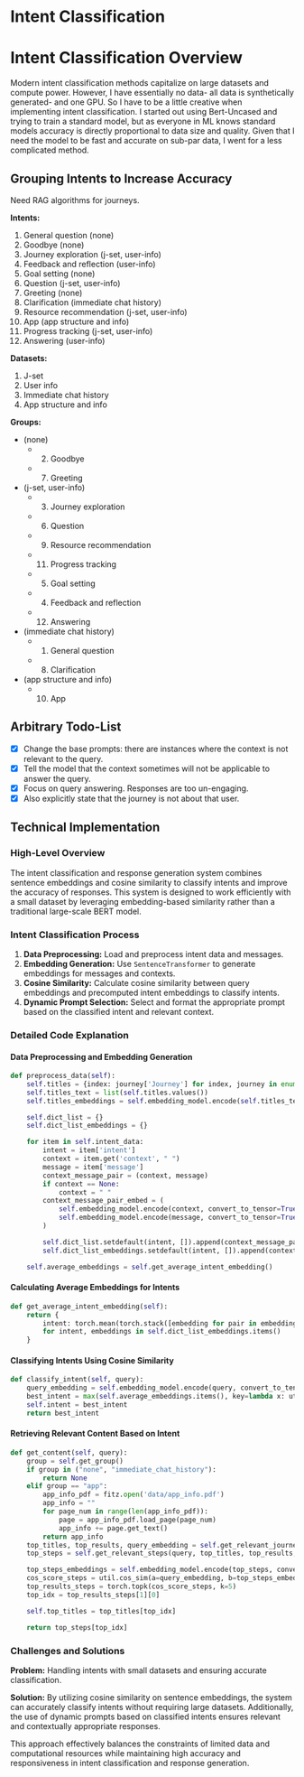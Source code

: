# Intent Classification

# Intent Classification Overview

Modern intent classification methods capitalize on large datasets and compute power. However, I have essentially no data- all data is synthetically generated- and one GPU. So I have to be a little creative when implementing intent classification. I started out using Bert-Uncased and trying to train a standard model, but as everyone in ML knows standard models accuracy is directly proportional to data size and quality. Given that I need the model to be fast and accurate on sub-par data, I went for a less complicated method.

## Grouping Intents to Increase Accuracy

Need RAG algorithms for journeys.

**Intents:**
1. General question (none)
2. Goodbye (none)
3. Journey exploration (j-set, user-info)
4. Feedback and reflection (user-info)
5. Goal setting (none)
6. Question (j-set, user-info)
7. Greeting (none)
8. Clarification (immediate chat history)
9. Resource recommendation (j-set, user-info)
10. App (app structure and info)
11. Progress tracking (j-set, user-info)
12. Answering (user-info)

**Datasets:**
1. J-set
2. User info
3. Immediate chat history
4. App structure and info

**Groups:**
- (none)
  - 2. Goodbye
  - 7. Greeting
- (j-set, user-info)
  - 3. Journey exploration
  - 6. Question
  - 9. Resource recommendation
  - 11. Progress tracking
  - 5. Goal setting
  - 4. Feedback and reflection
  - 12. Answering
- (immediate chat history)
  - 1. General question
  - 8. Clarification
- (app structure and info)
  - 10. App

## Arbitrary Todo-List

- [x] Change the base prompts: there are instances where the context is not relevant to the query.
- [x] Tell the model that the context sometimes will not be applicable to answer the query.
- [x] Focus on query answering. Responses are too un-engaging.
- [x] Also explicitly state that the journey is not about that user.

## Technical Implementation

### High-Level Overview

The intent classification and response generation system combines sentence embeddings and cosine similarity to classify intents and improve the accuracy of responses. This system is designed to work efficiently with a small dataset by leveraging embedding-based similarity rather than a traditional large-scale BERT model. 

### Intent Classification Process

1. **Data Preprocessing:** Load and preprocess intent data and messages.
2. **Embedding Generation:** Use `SentenceTransformer` to generate embeddings for messages and contexts.
3. **Cosine Similarity:** Calculate cosine similarity between query embeddings and precomputed intent embeddings to classify intents.
4. **Dynamic Prompt Selection:** Select and format the appropriate prompt based on the classified intent and relevant context.

### Detailed Code Explanation

#### Data Preprocessing and Embedding Generation

``` python
def preprocess_data(self):
    self.titles = {index: journey['Journey'] for index, journey in enumerate(self.data['journeys'])}
    self.titles_text = list(self.titles.values())
    self.titles_embeddings = self.embedding_model.encode(self.titles_text, convert_to_tensor=True).to("cuda")

    self.dict_list = {}
    self.dict_list_embeddings = {}

    for item in self.intent_data:
        intent = item['intent']
        context = item.get('context', " ")
        message = item['message']
        context_message_pair = (context, message)
        if context == None:
            context = " "
        context_message_pair_embed = (
            self.embedding_model.encode(context, convert_to_tensor=True).to('cuda'),
            self.embedding_model.encode(message, convert_to_tensor=True).to('cuda')
        )

        self.dict_list.setdefault(intent, []).append(context_message_pair)
        self.dict_list_embeddings.setdefault(intent, []).append(context_message_pair_embed)

    self.average_embeddings = self.get_average_intent_embedding()
```

#### Calculating Average Embeddings for Intents

``` python
def get_average_intent_embedding(self):
    return {
        intent: torch.mean(torch.stack([embedding for pair in embeddings for embedding in pair]), dim=0)
        for intent, embeddings in self.dict_list_embeddings.items()
    }
```

#### Classifying Intents Using Cosine Similarity

``` python
def classify_intent(self, query):
    query_embedding = self.embedding_model.encode(query, convert_to_tensor=True).to('cuda')
    best_intent = max(self.average_embeddings.items(), key=lambda x: util.cos_sim(a=query_embedding, b=x[1])[0])[0]
    self.intent = best_intent
    return best_intent
```

#### Retrieving Relevant Content Based on Intent

``` python preview title="chat template"
def get_content(self, query):
    group = self.get_group()
    if group in ("none", "immediate_chat_history"):
        return None
    elif group == "app":
        app_info_pdf = fitz.open('data/app_info.pdf')
        app_info = ""
        for page_num in range(len(app_info_pdf)):
            page = app_info_pdf.load_page(page_num)
            app_info += page.get_text()
        return app_info
    top_titles, top_results, query_embedding = self.get_relevant_journeys(query)
    top_steps = self.get_relevant_steps(query, top_titles, top_results, query_embedding)

    top_steps_embeddings = self.embedding_model.encode(top_steps, convert_to_tensor=True).to("cuda")
    cos_score_steps = util.cos_sim(a=query_embedding, b=top_steps_embeddings)[0]
    top_results_steps = torch.topk(cos_score_steps, k=5)
    top_idx = top_results_steps[1][0]

    self.top_titles = top_titles[top_idx]

    return top_steps[top_idx]
```

### Challenges and Solutions

**Problem:** Handling intents with small datasets and ensuring accurate classification.

**Solution:** By utilizing cosine similarity on sentence embeddings, the system can accurately classify intents without requiring large datasets. Additionally, the use of dynamic prompts based on classified intents ensures relevant and contextually appropriate responses.

This approach effectively balances the constraints of limited data and computational resources while maintaining high accuracy and responsiveness in intent classification and response generation.